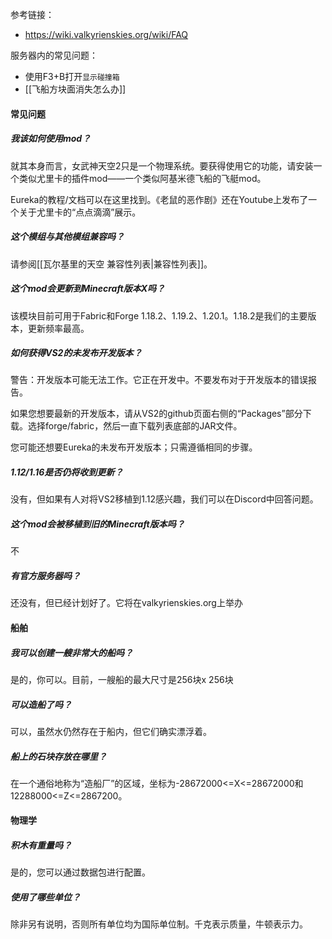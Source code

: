 参考链接：
- https://wiki.valkyrienskies.org/wiki/FAQ

服务器内的常见问题：
- 使用F3+B打开`显示碰撞箱`
- [[飞船方块面消失怎么办]]
#### 常见问题

##### 我该如何使用mod？
就其本身而言，女武神天空2只是一个物理系统。要获得使用它的功能，请安装一个类似尤里卡的插件mod——一个类似阿基米德飞船的飞艇mod。

Eureka的教程/文档可以在这里找到。《老鼠的恶作剧》还在Youtube上发布了一个关于尤里卡的“点点滴滴”展示。
##### 这个模组与其他模组兼容吗？
请参阅[[瓦尔基里的天空 兼容性列表|兼容性列表]]。
##### 这个mod会更新到Minecraft版本X吗？
该模块目前可用于Fabric和Forge 1.18.2、1.19.2、1.20.1。1.18.2是我们的主要版本，更新频率最高。
##### 如何获得VS2的未发布开发版本？
警告：开发版本可能无法工作。它正在开发中。不要发布对于开发版本的错误报告。

如果您想要最新的开发版本，请从VS2的github页面右侧的“Packages”部分下载。选择forge/fabric，然后一直下载列表底部的JAR文件。

您可能还想要Eureka的未发布开发版本；只需遵循相同的步骤。
##### 1.12/1.16是否仍将收到更新？
没有，但如果有人对将VS2移植到1.12感兴趣，我们可以在Discord中回答问题。
##### 这个mod会被移植到旧的Minecraft版本吗？
不
##### 有官方服务器吗？
还没有，但已经计划好了。它将在valkyrienskies.org上举办

#### 船舶
##### 我可以创建一艘非常大的船吗？
是的，你可以。目前，一艘船的最大尺寸是256块x 256块

##### 可以造船了吗？
可以，虽然水仍然存在于船内，但它们确实漂浮着。

##### 船上的石块存放在哪里？
在一个通俗地称为“造船厂”的区域，坐标为-28672000<=X<=28672000和12288000<=Z<=2867200。
#### 物理学
##### 积木有重量吗？
是的，您可以通过数据包进行配置。
##### 使用了哪些单位？
除非另有说明，否则所有单位均为国际单位制。千克表示质量，牛顿表示力。